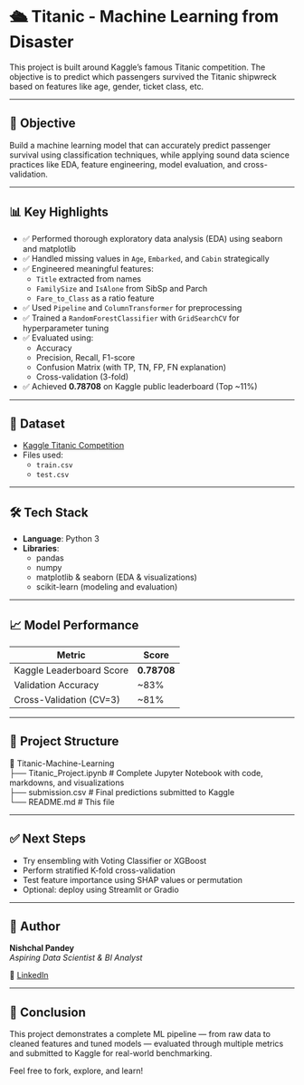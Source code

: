 # 🛳️ Titanic - Machine Learning from Disaster

This project is built around Kaggle’s famous Titanic competition. The objective is to predict which passengers survived the Titanic shipwreck based on features like age, gender, ticket class, etc.

---

## 🎯 Objective

Build a machine learning model that can accurately predict passenger survival using classification techniques, while applying sound data science practices like EDA, feature engineering, model evaluation, and cross-validation.

---

## 📊 Key Highlights

- ✅ Performed thorough exploratory data analysis (EDA) using seaborn and matplotlib
- ✅ Handled missing values in `Age`, `Embarked`, and `Cabin` strategically
- ✅ Engineered meaningful features:
  - `Title` extracted from names
  - `FamilySize` and `IsAlone` from SibSp and Parch
  - `Fare_to_Class` as a ratio feature
- ✅ Used `Pipeline` and `ColumnTransformer` for preprocessing
- ✅ Trained a `RandomForestClassifier` with `GridSearchCV` for hyperparameter tuning
- ✅ Evaluated using:
  - Accuracy
  - Precision, Recall, F1-score
  - Confusion Matrix (with TP, TN, FP, FN explanation)
  - Cross-validation (3-fold)
- ✅ Achieved **0.78708** on Kaggle public leaderboard (Top ~11%)

---

## 📁 Dataset

- [Kaggle Titanic Competition](https://www.kaggle.com/competitions/titanic)
- Files used:
  - `train.csv`
  - `test.csv`

---

## 🛠️ Tech Stack

- **Language**: Python 3  
- **Libraries**:
  - pandas
  - numpy
  - matplotlib & seaborn (EDA & visualizations)
  - scikit-learn (modeling and evaluation)

---

## 📈 Model Performance

| Metric                    | Score     |
|---------------------------|-----------|
| Kaggle Leaderboard Score  | **0.78708** |
| Validation Accuracy       | ~83%      |
| Cross-Validation (CV=3)   | ~81%      |

---

## 📂 Project Structure

📁 Titanic-Machine-Learning  
├── Titanic_Project.ipynb # Complete Jupyter Notebook with code, markdowns, and visualizations  
├── submission.csv # Final predictions submitted to Kaggle  
└── README.md # This file  


---

## ✅ Next Steps

- Try ensembling with Voting Classifier or XGBoost
- Perform stratified K-fold cross-validation
- Test feature importance using SHAP values or permutation
- Optional: deploy using Streamlit or Gradio

---

## 👤 Author

**Nishchal Pandey**  
*Aspiring Data Scientist & BI Analyst*

🔗 [LinkedIn](https://www.linkedin.com/in/nishchal-pandey)

---

## 🏁 Conclusion

This project demonstrates a complete ML pipeline — from raw data to cleaned features and tuned models — evaluated through multiple metrics and submitted to Kaggle for real-world benchmarking.

Feel free to fork, explore, and learn!
